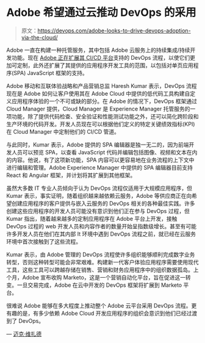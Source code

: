 # Adobe 希望通过云推动 DevOps 的采用

> 原文：<https://devops.com/adobe-looks-to-drive-devops-adoption-via-the-cloud/>

Adobe 一直在构建一种托管服务，其中包括 Adobe 云服务上的持续集成/持续开发功能。现在 [Adobe 正在扩展其 CI/CD 平台](https://theblog.adobe.com/adobe-simplifies-content-management-for-it-professionals/)支持的 DevOps 流程，以使它们更加可定制，此外还扩展了其提供的应用程序开发工具的范围，以包括对单页应用程序(SPA) JavaScript 框架的支持。

Adobe 移动和互联体验战略和产品营销总监 Haresh Kumar 表示，DevOps 流程现在是 Adobe 如何让客户使用其在 Adobe Cloud 中提供的低代码工具构建自定义应用程序体验的一个不可或缺的部分。在 Adobe 的情况下，DevOps 框架通过 Cloud Manager 提供，Cloud Manager 是 Experience Manager 托管服务的一项功能，除了提供代码检查、安全验证和性能测试功能之外，还可以简化跨阶段和生产环境的代码开发。开发人员现在可以根据他们定义的特定关键绩效指标(KPI)在 Cloud Manager 中定制他们的 CI/CD 管道。

与此同时，Kumar 表示，Adobe 提供的 SPA 编辑器是独一无二的，因为前端开发人员可以预览 SPA，以查看 JavaScript 代码并编辑包括图像、视频和文本在内的内容。他说，有了这项新功能，SPA 内容可以更容易地在业务流程的上下文中进行编辑和管理。Adobe Experience Manager 中提供的 SPA 编辑器目前支持 React 和 Angular 框架，并计划将其扩展到其他框架。

虽然大多数 IT 专业人员倾向于认为 DevOps 流程仅适用于大规模应用程序，但 Kumar 表示，事实证明，随着组织越来越依赖云服务，Adobe 等供应商正在向希望创建应用程序的客户提供与嵌入云服务的 DevOps 相关的各种最佳实践。许多创建这些应用程序的开发人员可能没有意识到他们正在参与 DevOps 过程，但 Kumar 指出，随着越来越多的定制应用程序在 Adobe 平台上开发，接触 DevOps 过程的 web 开发人员和内容作者的数量开始呈指数级增长。甚至有可能许多开发人员在他们在其内部 It 环境中遇到 DevOps 流程之前，就已经在云服务环境中首次接触到了这些流程。

Kumar 表示，由 Adobe 管理的 DevOps 流程使许多组织能够顺利完成数字业务转型，否则这种转型可能会非常艰难。构建新一代客户体验应用程序需要使用现代工具，这些工具可以跨越存储在销售、营销和财务应用程序中的组织数据孤岛。上个月，Adobe 宣布收购 Marketo，这是一个营销自动化平台，旨在促进这一转变。一旦交易完成，Adobe 在云中开发的 DevOps 框架将扩展到 Marketo 平台。

很难说 Adobe 能够在多大程度上推动整个 Adobe 云平台采用 DevOps 流程。更有趣的是，有多少依赖 Adobe Cloud 开发应用程序的组织会意识到他们已经过渡到了 DevOps。

— [迈克·维扎德](https://devops.com/author/mike-vizard/)